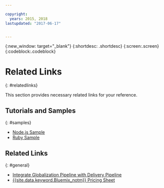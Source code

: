 ```yaml
---

copyright:
  years: 2015, 2018
lastupdated: "2017-06-17"


---
```


{:new_window: target="_blank"}
{:shortdesc: .shortdesc}
{:screen:.screen}
{:codeblock:.codeblock}

# Related Links
{: #relatedlinks}

This section provides necessary related links for your reference.

## Tutorials and Samples
{: #samples}

* [Node.js Sample](https://github.com/IBM-Bluemix/gp-nodejs-sample)
* [Ruby Sample](https://github.com/IBM-Bluemix/gp-ruby-sample)

## Related Links
{: #general}

* [Integrate Globalization Pipeline with Delivery Pipeline](https://hub.jazz.net/docs/deploy_ext/#globalize)
* [{{site.data.keyword.Bluemix_notm}} Pricing Sheet](https://www.ng.bluemix.net/#/pricing)
